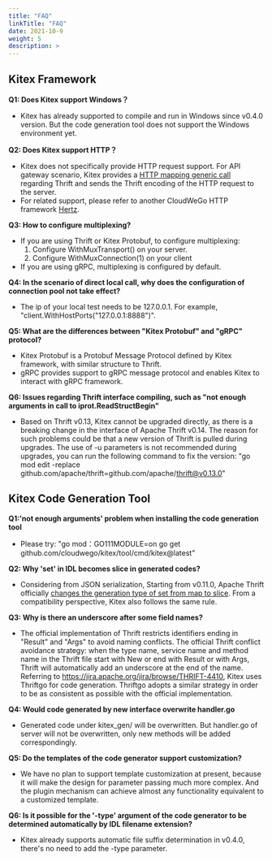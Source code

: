 ```yaml
---
title: "FAQ"
linkTitle: "FAQ"
date: 2021-10-9
weight: 5
description: >
---
```

## Kitex Framework

**Q1: Does Kitex support Windows？**
* Kitex has already supported to compile and run in Windows since v0.4.0 version. But the code generation tool does not support the Windows environment yet.

**Q2: Does Kitex support HTTP？**
* Kitex does not specifically provide HTTP request support. For API gateway scenario, Kitex provides a [HTTP mapping generic call](https://www.cloudwego.io/docs/kitex/tutorials/advanced-feature/generic_call/#2-http-mapping-generic-call) regarding Thrift and sends the Thrift encoding of the HTTP request to the server.
* For related support, please refer to another CloudWeGo HTTP framework [Hertz](https://www.cloudwego.io/zh/docs/hertz/).

**Q3: How to configure multiplexing?**
* If you are using Thrift or Kitex Protobuf, to configure multiplexing:
  1. Configure WithMuxTransport() on your server.
  2. Configure WithMuxConnection(1) on your client
* If you are using gRPC, multiplexing is configured by default.

**Q4: In the scenario of direct local call, why does the configuration of  connection pool not take effect?**
* The ip of your local test needs to be 127.0.0.1. For example, "client.WithHostPorts("127.0.0.1:8888")".

**Q5: What are the differences between "Kitex Protobuf" and  "gRPC" protocol?**
* Kitex Protobuf is a Protobuf Message Protocol defined by Kitex framework, with similar structure to Thrift.
* gRPC provides support to gRPC message protocol and enables Kitex to interact with gRPC framework.

**Q6: Issues regarding Thrift interface compiling, such as "not enough arguments in call to iprot.ReadStructBegin"**
* Based on Thrift v0.13, Kitex cannot be upgraded directly, as there is a breaking change in the interface of Apache Thrift v0.14. The reason for such problems could be that a new version of Thrift is pulled during upgrades. The use of -u parameters is not recommended during upgrades, you can run the following command to fix the version: "go mod edit -replace github.com/apache/thrift=github.com/apache/thrift@v0.13.0"

## Kitex Code Generation Tool

**Q1:'not enough arguments' problem when installing the code generation tool**
* Please try: "go mod：GO111MODULE=on go get github.com/cloudwego/kitex/tool/cmd/kitex@latest"

**Q2: Why 'set' in IDL becomes slice in generated codes?**
* Considering from JSON serialization, Starting from v0.11.0, Apache Thrift officially [changes the generation type of set from map to slice](https://issues.apache.org/jira/browse/THRIFT-4011). From a compatibility perspective, Kitex also follows the same rule.

**Q3: Why is there an underscore after some field names?**
* The official implementation of Thrift restricts identifiers ending in "Result" and "Args" to avoid naming conflicts. The official Thrift conflict avoidance strategy: when the type name, service name and method name in the Thrift file start with New or end with Result or with Args, Thrift will automatically add an underscore at the end of the name. Referring to https://jira.apache.org/jira/browse/THRIFT-4410, Kitex uses Thriftgo for code generation. Thriftgo adopts a similar strategy in order to be as consistent as possible with the official implementation.

**Q4: Would code generated by new interface overwrite handler.go**
* Generated code under kitex_gen/ will be overwritten. But handler.go of server will not be overwritten, only new methods will be added correspondingly.

**Q5: Do the templates of the code generator support customization?**
* We have no plan to support template customization at present, because it will make the design for parameter passing much more complex. And the plugin mechanism can achieve almost any functionality equivalent to a customized template.

**Q6: Is it possible for the '-type' argument of the code generator to be determined automatically by IDL filename extension?**
* Kitex already supports automatic file suffix determination in v0.4.0, there's no need to add the -type parameter.

